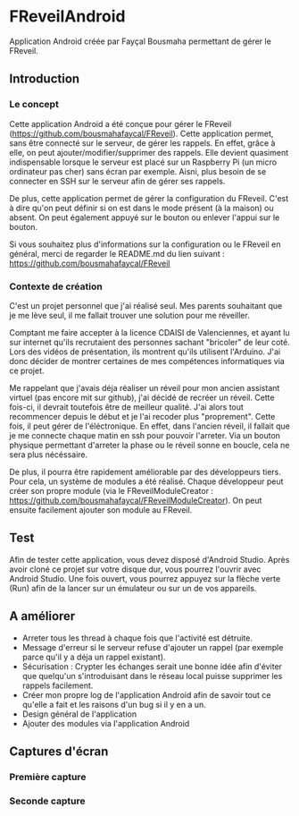 # FReveilAndroid
Application Android créée par Fayçal Bousmaha permettant de gérer le FReveil.

## Introduction
### Le concept
Cette application Android a été conçue pour gérer le FReveil (<https://github.com/bousmahafaycal/FReveil>). 
Cette application permet, sans être connecté sur le serveur, de gérer les rappels.
En effet, grâce à elle, on peut ajouter/modifier/supprimer des rappels. 
Elle devient quasiment indispensable lorsque le serveur est placé sur un Raspberry Pi (un micro ordinateur pas cher) sans écran par exemple.
Aisni, plus besoin de se connecter en SSH sur le serveur afin de gérer ses rappels.


De plus, cette application permet de gérer la configuration du FReveil.
C'est à dire qu'on peut définir si on est dans le mode présent (à la maison) ou absent.
On peut également appuyé sur le bouton ou enlever l'appui sur le bouton.


Si vous souhaitez plus d'informations sur la configuration ou le FReveil en général, merci de regarder le README.md du lien suivant :
<https://github.com/bousmahafaycal/FReveil>

### Contexte de création
C'est un projet personnel que j'ai réalisé seul. 
Mes parents souhaitant que je me lève seul, il me fallait trouver une solution pour me réveiller.



Comptant me faire accepter à la licence CDAISI de Valenciennes, et ayant lu sur internet qu'ils recrutaient 
des personnes sachant "bricoler" de leur coté. 
Lors des vidéos de présentation,  ils montrent qu'ils utilisent l'Arduino.
J'ai donc décider de montrer certaines de mes compétences informatiques via ce projet.


Me rappelant que j'avais déja réaliser un réveil pour mon ancien assistant virtuel (pas encore mit sur github), j'ai décidé de recréer
un réveil. Cette fois-ci, il devrait toutefois être de meilleur qualité. 
J'ai alors tout recommencer depuis le début et je l'ai recoder plus "proprement". 
Cette fois, il peut gérer de l'éléctronique. 
En effet, dans l'ancien réveil, il fallait que je me connecte chaque matin en ssh pour pouvoir l'arreter. 
Via un bouton physique permettant d'arreter la phase ou le réveil sonne en boucle, cela ne sera plus nécéssaire. 


De plus, il pourra être rapidement améliorable par des développeurs tiers. 
Pour cela, un système de modules a été réalisé. 
Chaque développeur peut créer son propre module (via le FReveilModuleCreator : <https://github.com/bousmahafaycal/FReveilModuleCreator>).
On peut ensuite facilement ajouter son module au FReveil.


## Test
Afin de tester cette application, vous devez disposé d'Android Studio. 
Après avoir cloné ce projet sur votre disque dur, vous pourrez l'ouvrir avec Android Studio.
Une fois ouvert, vous pourrez appuyez sur la flèche verte (Run) afin de la lancer sur un émulateur ou sur un de vos appareils.


## A améliorer
- Arreter tous les thread à chaque fois que l'activité est détruite.
- Message d'erreur si le serveur refuse d'ajouter un rappel (par exemple parce qu'il y a déja un rappel existant).
- Sécurisation : Crypter les échanges serait une bonne idée afin d'éviter que quelqu'un s'introduisant dans le réseau local puisse
supprimer les rappels facilement.
- Créer mon propre log de l'application Android afin de savoir tout ce qu'elle a fait et les raisons d'un bug si il y en a un.
- Design général de l'application
- Ajouter des modules via l'application Android



## Captures d'écran
### Première capture

### Seconde capture

